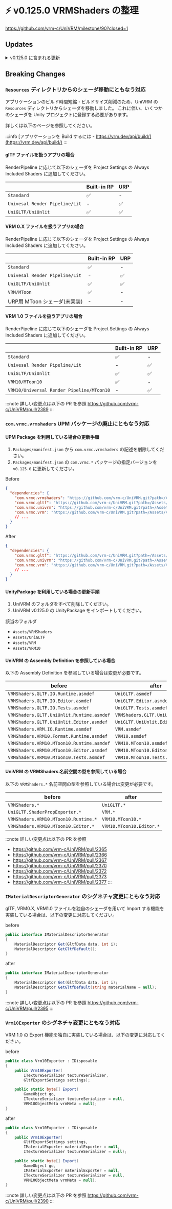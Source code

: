 # ⚡ v0.125.0 VRMShaders の整理

https://github.com/vrm-c/UniVRM/milestone/90?closed=1

## Updates

<details>
  <summary>v0.125.0 に含まれる更新</summary>
  <p>

:::note VRMShaders パッケージを UniGLTF パッケージに合流して整理しました

https://github.com/vrm-c/UniVRM/issues/2337

```json
`// Packages/manifest.json
{
  "dependencies": {
    // v0.125.0 から com.vrmc.vrmshaders の記述は不要になります。
    "com.vrmc.vrmshaders": "https://github.com/vrm-c/UniVRM.git?path=/Assets/VRMShaders#v0.124.2",
  }
}
```

:::

:::info `VRMC_springBone_extended_collider` spec version `1.0`

[VRMC_springBone_extended_collider](/vrm1/springbone/extended_collider)

https://github.com/vrm-c/UniVRM/issues/2388

:::

:::info Resources の整理

https://github.com/vrm-c/UniVRM/issues/1341

:::

:::note 開発プロジェクトのURP化

https://github.com/vrm-c/UniVRM/pull/2378

:::

:::note URP 対応状況

[URP 対応状況](/univrm1/urp/)

:::

:::note exporter の URP 対応着手

https://github.com/vrm-c/UniVRM/pull/2390

:::

:::note URP の editor import 未対応

https://github.com/vrm-c/UniVRM/pull/2375

:::

</p></details>

## Breaking Changes

### `Resources` ディレクトリからのシェーダ移動にともなう対応

アプリケーションのビルド時間短縮・ビルドサイズ削減のため、UniVRM の `Resources` ディレクトリからシェーダを移動しました。
これに伴い、いくつかのシェーダを Unity プロジェクトに登録する必要があります。

詳しくは以下のページを参照してください。

:::info
[アプリケーションを Build するには - https://vrm.dev/api/build/](https://vrm.dev/api/build/)
:::

#### glTF ファイルを扱うアプリの場合

RenderPipeline に応じて以下のシェーダを Project Settings の Always Included Shaders に追加してください。

|                                | Built-in RP | URP |
| ------------------------------ | ----------- | --- |
| `Standard`                     | ✅          | -   |
| `Univesal Render Pipeline/Lit` | -           | ✅  |
| `UniGLTF/UniUnlit`             | ✅          | ✅  |

#### VRM 0.X ファイルを扱うアプリの場合

RenderPipeline に応じて以下のシェーダを Project Settings の Always Included Shaders に追加してください。

|                                | Built-in RP | URP |
| ------------------------------ | ----------- | --- |
| `Standard`                     | ✅          | -   |
| `Univesal Render Pipeline/Lit` | -           | ✅  |
| `UniGLTF/UniUnlit`             | ✅          | ✅  |
| `VRM/MToon`                    | ✅          | -   |
| URP用 MToon シェーダ(未実装)   | -           | -   |

#### VRM 1.0 ファイルを扱うアプリの場合

RenderPipeline に応じて以下のシェーダを Project Settings の Always Included Shaders に追加してください。

|                                           | Built-in RP | URP |
| ----------------------------------------- | ----------- | --- |
| `Standard`                                | ✅          | -   |
| `Univesal Render Pipeline/Lit`            | -           | ✅  |
| `UniGLTF/UniUnlit`                        | ✅          | ✅  |
| `VRM10/MToon10`                           | ✅          | -   |
| `VRM10/Universal Render Pipeline/MToon10` | -           | ✅  |

:::note 詳しい変更点は以下の PR を参照
https://github.com/vrm-c/UniVRM/pull/2389
:::

### `com.vrmc.vrmshaders` UPM パッケージの廃止にともなう対応

#### UPM Package を利用している場合の更新手順

1. `Packages/manifest.json` から `com.vrmc.vrmshaders` の記述を削除してください。
2. `Packages/manifest.json` の `com.vrmc.*` パッケージの指定バージョンを `v0.125.0` に更新してください。

Before

```json
{
  "dependencies": {
    "com.vrmc.vrmshaders": "https://github.com/vrm-c/UniVRM.git?path=/Assets/VRMShaders#v0.124.2",
    "com.vrmc.gltf": "https://github.com/vrm-c/UniVRM.git?path=/Assets/UniGLTF#v0.124.2",
    "com.vrmc.univrm": "https://github.com/vrm-c/UniVRM.git?path=/Assets/VRM#v0.124.2",
    "com.vrmc.vrm": "https://github.com/vrm-c/UniVRM.git?path=/Assets/VRM10#v0.124.2"
    // ...
  }
}
```

After

```json
{
  "dependencies": {
    "com.vrmc.gltf": "https://github.com/vrm-c/UniVRM.git?path=/Assets/UniGLTF#v0.125.0",
    "com.vrmc.univrm": "https://github.com/vrm-c/UniVRM.git?path=/Assets/VRM#v0.125.0",
    "com.vrmc.vrm": "https://github.com/vrm-c/UniVRM.git?path=/Assets/VRM10#v0.125.0"
    // ...
  }
}
```

#### UnityPackage を利用している場合の更新手順

1. UniVRM のフォルダをすべて削除してください。
2. UniVRM v0.125.0 の UnityPackage をインポートしてください。

該当のフォルダ

- `Assets/VRMShaders`
- `Assets/UniGLTF`
- `Assets/VRM`
- `Assets/VRM10`

#### UniVRM の Assembly Definition を参照している場合

以下の Assembly Definition を参照している場合は変更が必要です。

| before                                    | after                             |
| ----------------------------------------- | --------------------------------- |
| `VRMShaders.GLTF.IO.Runtime.asmdef`       | `UniGLTF.asmdef`                  |
| `VRMShaders.GLTF.IO.Editor.asmdef`        | `UniGLTF.Editor.asmdef`           |
| `VRMShaders.GLTF.IO.Tests.asmdef`         | `UniGLTF.Tests.asmdef`            |
| `VRMShaders.GLTF.UniUnlit.Runtime.asmdef` | `VRMShaders.GLTF.UniUnlit.asmdef` |
| `VRMShaders.GLTF.UniUnlit.Editor.asmdef`  | `UniGLTF.UniUnlit.Editor.asmdef`  |
| `VRMShaders.VRM.IO.Runtime.asmdef`        | `VRM.asmdef`                      |
| `VRMShaders.VRM10.Format.Runtime.asmdef`  | `VRM10.asmdef`                    |
| `VRMShaders.VRM10.MToon10.Runtime.asmdef` | `VRM10.MToon10.asmdef`            |
| `VRMShaders.VRM10.MToon10.Editor.asmdef`  | `VRM10.MToon10.Editor.asmdef`     |
| `VRMShaders.VRM10.MToon10.Tests.asmdef`   | `VRM10.MToon10.Tests.asmdef`      |

#### UniVRM の VRMShaders 名前空間の型を参照している場合

以下の `VRMShaders.*` 名前空間の型を参照している場合は変更が必要です。

| before                               | after                    |
| ------------------------------------ | ------------------------ |
| `VRMShaders.*`                       | `UniGLTF.*`              |
| `UniGLTF.ShaderPropExporter.*`       | `VRM.*`                  |
| `VRMShaders.VRM10.MToon10.Runtime.*` | `VRM10.MToon10.*`        |
| `VRMShaders.VRM10.MToon10.Editor.*`  | `VRM10.MToon10.Editor.*` |

:::note 詳しい変更点は以下の PR を参照

- https://github.com/vrm-c/UniVRM/pull/2365
- https://github.com/vrm-c/UniVRM/pull/2366
- https://github.com/vrm-c/UniVRM/pull/2367
- https://github.com/vrm-c/UniVRM/pull/2370
- https://github.com/vrm-c/UniVRM/pull/2372
- https://github.com/vrm-c/UniVRM/pull/2373
- https://github.com/vrm-c/UniVRM/pull/2377
  :::

### `IMaterialDescriptorGenerator` のシグネチャ変更にともなう対応

glTF, VRM0.X, VRM1.0 ファイルを独自のシェーダを用いて Import する機能を実装している場合は、以下の変更に対応してください。

before

```csharp
public interface IMaterialDescriptorGenerator
{
    MaterialDescriptor Get(GltfData data, int i);
    MaterialDescriptor GetGltfDefault();
}
```

after

```csharp
public interface IMaterialDescriptorGenerator
{
    MaterialDescriptor Get(GltfData data, int i);
    MaterialDescriptor GetGltfDefault(string materialName = null);
}
```

:::note 詳しい変更点は以下の PR を参照
https://github.com/vrm-c/UniVRM/pull/2395
:::

### `Vrm10Exporter` のシグネチャ変更にともなう対応

VRM 1.0 の Export 機能を独自に実装している場合は、以下の変更に対応してください。

before

```csharp
public class Vrm10Exporter : IDisposable
{
    public Vrm10Exporter(
        ITextureSerializer textureSerializer,
        GltfExportSettings settings);

    public static byte[] Export(
        GameObject go,
        ITextureSerializer textureSerializer = null,
        VRM10ObjectMeta vrmMeta = null);
}
```

after

```csharp
public class Vrm10Exporter : IDisposable
{
    public Vrm10Exporter(
        GltfExportSettings settings,
        IMaterialExporter materialExporter = null,
        ITextureSerializer textureSerializer = null);

    public static byte[] Export(
        GameObject go,
        IMaterialExporter materialExporter = null,
        ITextureSerializer textureSerializer = null,
        VRM10ObjectMeta vrmMeta = null);
}
```

:::note 詳しい変更点は以下の PR を参照
https://github.com/vrm-c/UniVRM/pull/2390
:::
